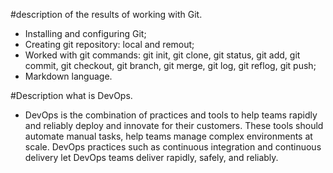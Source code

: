#description of the results of working with Git.
- Installing and configuring Git;
- Creating git repository: local and remout;
- Worked with git commands: git init, git clone, git status, git add, git commit, git checkout, git branch, git merge, git log, git reflog, git push;
- Markdown language.

#Description what is DevOps.
- DevOps is the combination of practices and tools to help teams rapidly and reliably deploy and innovate for their customers. These tools should automate manual tasks, help teams manage complex environments at scale. DevOps practices such as continuous integration and continuous delivery let DevOps teams deliver rapidly, safely, and reliably.
